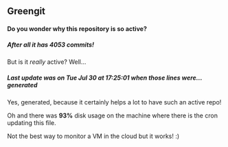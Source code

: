 ## Greengit

#### Do you wonder why this repository is so active?

##### After all it has 4053 commits!

But is it *really* active? Well...

##### Last update was on Tue Jul 30 at 17:25:01 when those lines were... generated

Yes, generated, because it certainly helps a lot to have such an active repo!

Oh and there was **93%** disk usage on the machine
where there is the cron updating this file.

Not the best way to monitor a VM in the cloud but it works! :)
